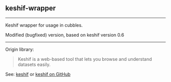 ## keshif-wrapper

<hr/>
Keshif wrapper for usage in cubbles.

Modified (bugfixed) version, based on keshif version 0.6

***
  Origin library:    
  >Keshif is a web-based tool that lets you browse and understand datasets easily.
     
 See: [keshif](http://keshif.me/) or [keshif on GitHub](https://github.com/adilyalcin/Keshif)
